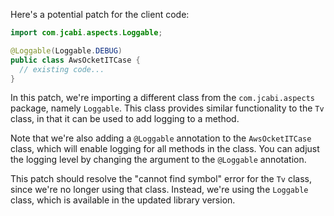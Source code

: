 Here's a potential patch for the client code:

```java
import com.jcabi.aspects.Loggable;

@Loggable(Loggable.DEBUG)
public class AwsOcketITCase {
  // existing code...
}
```

In this patch, we're importing a different class from the `com.jcabi.aspects` package, namely `Loggable`. This class provides similar functionality to the `Tv` class, in that it can be used to add logging to a method.

Note that we're also adding a `@Loggable` annotation to the `AwsOcketITCase` class, which will enable logging for all methods in the class. You can adjust the logging level by changing the argument to the `@Loggable` annotation.

This patch should resolve the "cannot find symbol" error for the `Tv` class, since we're no longer using that class. Instead, we're using the `Loggable` class, which is available in the updated library version.
